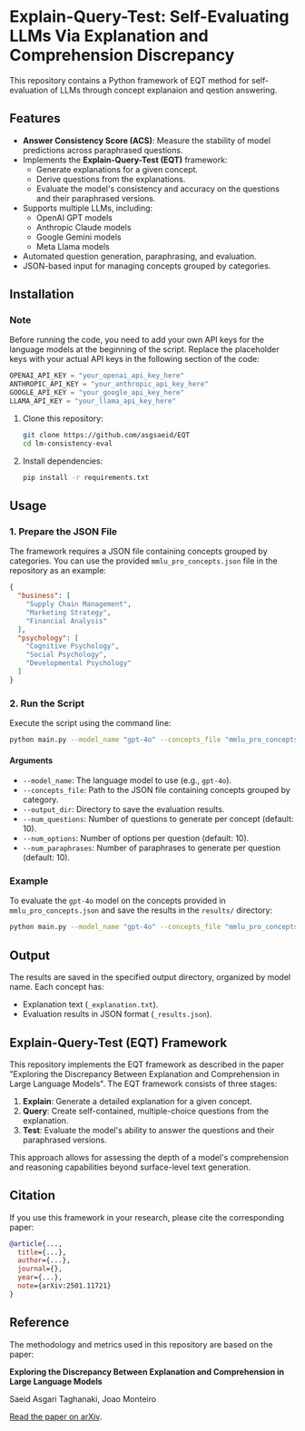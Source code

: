 # Explain-Query-Test: Self-Evaluating LLMs Via Explanation and Comprehension Discrepancy

This repository contains a Python framework of EQT method for self-evaluation of LLMs through concept explanaion and qestion answering. 

## Features
- **Answer Consistency Score (ACS)**: Measure the stability of model predictions across paraphrased questions.
- Implements the **Explain-Query-Test (EQT)** framework:
  - Generate explanations for a given concept.
  - Derive questions from the explanations.
  - Evaluate the model's consistency and accuracy on the questions and their paraphrased versions.
- Supports multiple LLMs, including:
  - OpenAI GPT models
  - Anthropic Claude models
  - Google Gemini models
  - Meta Llama models
- Automated question generation, paraphrasing, and evaluation.
- JSON-based input for managing concepts grouped by categories.

## Installation

### Note
Before running the code, you need to add your own API keys for the language models at the beginning of the script. Replace the placeholder keys with your actual API keys in the following section of the code:
```python
OPENAI_API_KEY = "your_openai_api_key_here"
ANTHROPIC_API_KEY = "your_anthropic_api_key_here"
GOOGLE_API_KEY = "your_google_api_key_here"
LLAMA_API_KEY = "your_llama_api_key_here"
```

1. Clone this repository:
   ```bash
   git clone https://github.com/asgsaeid/EQT
   cd lm-consistency-eval
   ```
2. Install dependencies:
   ```bash
   pip install -r requirements.txt
   ```

## Usage
### 1. Prepare the JSON File
The framework requires a JSON file containing concepts grouped by categories. You can use the provided `mmlu_pro_concepts.json` file in the repository as an example:

```json
{
  "business": [
    "Supply Chain Management",
    "Marketing Strategy",
    "Financial Analysis"
  ],
  "psychology": [
    "Cognitive Psychology",
    "Social Psychology",
    "Developmental Psychology"
  ]
}
```

### 2. Run the Script
Execute the script using the command line:
```bash
python main.py --model_name "gpt-4o" --concepts_file "mmlu_pro_concepts.json" --output_dir "results/"
```

#### Arguments
- `--model_name`: The language model to use (e.g., `gpt-4o`).
- `--concepts_file`: Path to the JSON file containing concepts grouped by category.
- `--output_dir`: Directory to save the evaluation results.
- `--num_questions`: Number of questions to generate per concept (default: 10).
- `--num_options`: Number of options per question (default: 10).
- `--num_paraphrases`: Number of paraphrases to generate per question (default: 10).

### Example
To evaluate the `gpt-4o` model on the concepts provided in `mmlu_pro_concepts.json` and save the results in the `results/` directory:
```bash
python main.py --model_name "gpt-4o" --concepts_file "mmlu_pro_concepts.json" --output_dir "results/"
```

## Output
The results are saved in the specified output directory, organized by model name. Each concept has:
- Explanation text (`_explanation.txt`).
- Evaluation results in JSON format (`_results.json`).

## Explain-Query-Test (EQT) Framework
This repository implements the EQT framework as described in the paper "Exploring the Discrepancy Between Explanation and Comprehension in Large Language Models". The EQT framework consists of three stages:
1. **Explain**: Generate a detailed explanation for a given concept.
2. **Query**: Create self-contained, multiple-choice questions from the explanation.
3. **Test**: Evaluate the model's ability to answer the questions and their paraphrased versions.

This approach allows for assessing the depth of a model's comprehension and reasoning capabilities beyond surface-level text generation.

## Citation
If you use this framework in your research, please cite the corresponding paper:

```bibtex
@article{...,
  title={...},
  author={...},
  journal={},
  year={...},
  note={arXiv:2501.11721}
}
```


## Reference
The methodology and metrics used in this repository are based on the paper:

**Exploring the Discrepancy Between Explanation and Comprehension in Large Language Models**

Saeid Asgari Taghanaki, Joao Monteiro

[Read the paper on arXiv](https://arxiv.org/abs/2501.11721).





